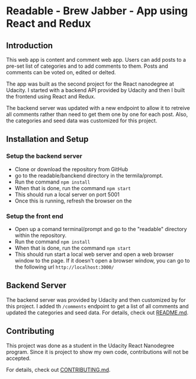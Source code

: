 # Readable - Brew Jabber - App using React and Redux

## Introduction
This web app is content and comment web app. Users can add posts to a pre-set list of categories and to add comments to them. Posts and comments can be voted on, edited or delted.

The app was built as the second project for the React nanodegree at Udacity. I started with a backend API provided by Udacity and then I built the frontend using React and Redux.

The backend server was updated with a new endpoint to allow it to retreive all comments rather than need to get them one by one for each post. Also, the categories and seed data was customized for this project.

## Installation and Setup

### Setup the backend server
- Clone or download the repository from GitHub
- go to the readable/banckend directory in the termila/prompt.
- Run the command `npm install`
- When that is done, run the command `npm start`
- This should run a local server on port 5001
- Once this is running, refresh the browser on the

### Setup the front end
- Open up a comand terminal/prompt and go to the "readable" directory within the repository.
- Run the command `npm install`
- When that is done, run the command `npm start`
- This should run start a local web server and open a web browser window to the page. If it doesn't open a browser window, you can go to the following url `http://localhost:3000/`


## Backend Server

The backend server was provided by Udacity and then customized by for this project. I added th `/comments` endpoint to get a list of all comments and updated the categories and seed data. For details, check out [README.md](backend/README.md).

## Contributing

This project was done as a student in the Udacity React Nanodegree program. Since it is project to show my own code, contributions will not be accepted.

For details, check out [CONTRIBUTING.md](CONTRIBUTING.md).
